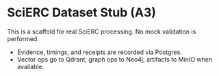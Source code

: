 # SciERC Dataset Stub (A3)
This is a scaffold for real SciERC processing. No mock validation is performed.
- Evidence, timings, and receipts are recorded via Postgres.
- Vector ops go to Qdrant; graph ops to Neo4j; artifacts to MinIO when available.
